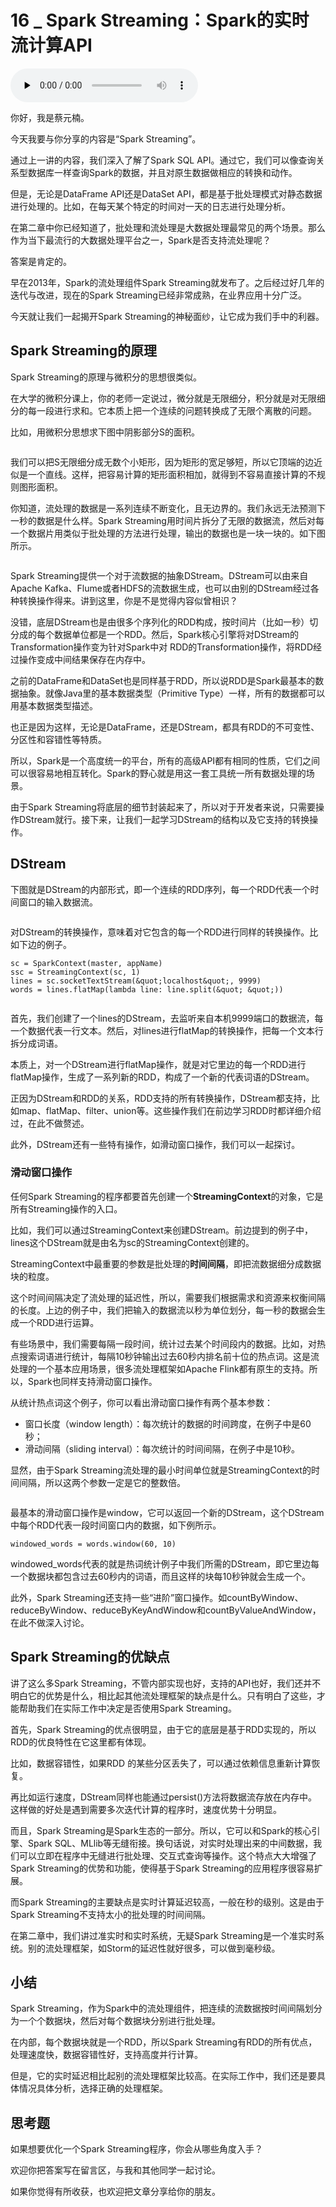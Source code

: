 # 16 _ Spark Streaming：Spark的实时流计算API

<audio id="audio" title="16 | Spark Streaming：Spark的实时流计算API" controls="" preload="none"><source id="mp3" src="https://static001.geekbang.org/resource/audio/ad/bd/ad03ca21670e43c66a1f2808c29dfdbd.mp3"></audio>

你好，我是蔡元楠。

今天我要与你分享的内容是“Spark Streaming”。

通过上一讲的内容，我们深入了解了Spark SQL API。通过它，我们可以像查询关系型数据库一样查询Spark的数据，并且对原生数据做相应的转换和动作。

但是，无论是DataFrame API还是DataSet API，都是基于批处理模式对静态数据进行处理的。比如，在每天某个特定的时间对一天的日志进行处理分析。

在第二章中你已经知道了，批处理和流处理是大数据处理最常见的两个场景。那么作为当下最流行的大数据处理平台之一，Spark是否支持流处理呢？

答案是肯定的。

早在2013年，Spark的流处理组件Spark Streaming就发布了。之后经过好几年的迭代与改进，现在的Spark Streaming已经非常成熟，在业界应用十分广泛。

今天就让我们一起揭开Spark Streaming的神秘面纱，让它成为我们手中的利器。

## Spark Streaming的原理

Spark Streaming的原理与微积分的思想很类似。

在大学的微积分课上，你的老师一定说过，微分就是无限细分，积分就是对无限细分的每一段进行求和。它本质上把一个连续的问题转换成了无限个离散的问题。

比如，用微积分思想求下图中阴影部分S的面积。

<img src="https://static001.geekbang.org/resource/image/1c/eb/1cef18cc51ef652c90d05c170c04e7eb.png" alt="">

我们可以把S无限细分成无数个小矩形，因为矩形的宽足够短，所以它顶端的边近似是一个直线。这样，把容易计算的矩形面积相加，就得到不容易直接计算的不规则图形面积。

你知道，流处理的数据是一系列连续不断变化，且无边界的。我们永远无法预测下一秒的数据是什么样。Spark Streaming用时间片拆分了无限的数据流，然后对每一个数据片用类似于批处理的方法进行处理，输出的数据也是一块一块的。如下图所示。

<img src="https://static001.geekbang.org/resource/image/2e/a2/2e5d3fdbe0bb09a7f2cf219df1d41ca2.png" alt="">

Spark Streaming提供一个对于流数据的抽象DStream。DStream可以由来自Apache Kafka、Flume或者HDFS的流数据生成，也可以由别的DStream经过各种转换操作得来。讲到这里，你是不是觉得内容似曾相识？

没错，底层DStream也是由很多个序列化的RDD构成，按时间片（比如一秒）切分成的每个数据单位都是一个RDD。然后，Spark核心引擎将对DStream的Transformation操作变为针对Spark中对 RDD的Transformation操作，将RDD经过操作变成中间结果保存在内存中。

之前的DataFrame和DataSet也是同样基于RDD，所以说RDD是Spark最基本的数据抽象。就像Java里的基本数据类型（Primitive Type）一样，所有的数据都可以用基本数据类型描述。

也正是因为这样，无论是DataFrame，还是DStream，都具有RDD的不可变性、分区性和容错性等特质。

所以，Spark是一个高度统一的平台，所有的高级API都有相同的性质，它们之间可以很容易地相互转化。Spark的野心就是用这一套工具统一所有数据处理的场景。

由于Spark Streaming将底层的细节封装起来了，所以对于开发者来说，只需要操作DStream就行。接下来，让我们一起学习DStream的结构以及它支持的转换操作。

## DStream

下图就是DStream的内部形式，即一个连续的RDD序列，每一个RDD代表一个时间窗口的输入数据流。

<img src="https://static001.geekbang.org/resource/image/66/ac/66b4562bcbd4772160f0f5766b59b5ac.png" alt="">

对DStream的转换操作，意味着对它包含的每一个RDD进行同样的转换操作。比如下边的例子。

```
sc = SparkContext(master, appName)
ssc = StreamingContext(sc, 1)
lines = sc.socketTextStream(&quot;localhost&quot;, 9999)
words = lines.flatMap(lambda line: line.split(&quot; &quot;))

```

<img src="https://static001.geekbang.org/resource/image/72/b4/72d05c02bf547f5c993fb0b3349343b4.png" alt="">

首先，我们创建了一个lines的DStream，去监听来自本机9999端口的数据流，每一个数据代表一行文本。然后，对lines进行flatMap的转换操作，把每一个文本行拆分成词语。

本质上，对一个DStream进行flatMap操作，就是对它里边的每一个RDD进行flatMap操作，生成了一系列新的RDD，构成了一个新的代表词语的DStream。

正因为DStream和RDD的关系，RDD支持的所有转换操作，DStream都支持，比如map、flatMap、filter、union等。这些操作我们在前边学习RDD时都详细介绍过，在此不做赘述。

此外，DStream还有一些特有操作，如滑动窗口操作，我们可以一起探讨。

### 滑动窗口操作

任何Spark Streaming的程序都要首先创建一个**StreamingContext**的对象，它是所有Streaming操作的入口。

比如，我们可以通过StreamingContext来创建DStream。前边提到的例子中，lines这个DStream就是由名为sc的StreamingContext创建的。

StreamingContext中最重要的参数是批处理的**时间间隔**，即把流数据细分成数据块的粒度。

这个时间间隔决定了流处理的延迟性，所以，需要我们根据需求和资源来权衡间隔的长度。上边的例子中，我们把输入的数据流以秒为单位划分，每一秒的数据会生成一个RDD进行运算。

有些场景中，我们需要每隔一段时间，统计过去某个时间段内的数据。比如，对热点搜索词语进行统计，每隔10秒钟输出过去60秒内排名前十位的热点词。这是流处理的一个基本应用场景，很多流处理框架如Apache Flink都有原生的支持。所以，Spark也同样支持滑动窗口操作。

从统计热点词这个例子，你可以看出滑动窗口操作有两个基本参数：

- 窗口长度（window length）：每次统计的数据的时间跨度，在例子中是60秒；
- 滑动间隔（sliding interval）：每次统计的时间间隔，在例子中是10秒。

显然，由于Spark Streaming流处理的最小时间单位就是StreamingContext的时间间隔，所以这两个参数一定是它的整数倍。

<img src="https://static001.geekbang.org/resource/image/93/e3/933bd108299c65a3eb00329f345119e3.png" alt="">

最基本的滑动窗口操作是window，它可以返回一个新的DStream，这个DStream中每个RDD代表一段时间窗口内的数据，如下例所示。

```
windowed_words = words.window(60, 10)

```

windowed_words代表的就是热词统计例子中我们所需的DStream，即它里边每一个数据块都包含过去60秒内的词语，而且这样的块每10秒钟就会生成一个。

此外，Spark Streaming还支持一些“进阶”窗口操作。如countByWindow、reduceByWindow、reduceByKeyAndWindow和countByValueAndWindow，在此不做深入讨论。

## Spark Streaming的优缺点

讲了这么多Spark Streaming，不管内部实现也好，支持的API也好，我们还并不明白它的优势是什么，相比起其他流处理框架的缺点是什么。只有明白了这些，才能帮助我们在实际工作中决定是否使用Spark Streaming。

首先，Spark Streaming的优点很明显，由于它的底层是基于RDD实现的，所以RDD的优良特性在它这里都有体现。

比如，数据容错性，如果RDD 的某些分区丢失了，可以通过依赖信息重新计算恢复。

再比如运行速度，DStream同样也能通过persist()方法将数据流存放在内存中。这样做的好处是遇到需要多次迭代计算的程序时，速度优势十分明显。

而且，Spark Streaming是Spark生态的一部分。所以，它可以和Spark的核心引擎、Spark SQL、MLlib等无缝衔接。换句话说，对实时处理出来的中间数据，我们可以立即在程序中无缝进行批处理、交互式查询等操作。这个特点大大增强了Spark Streaming的优势和功能，使得基于Spark Streaming的应用程序很容易扩展。

而Spark Streaming的主要缺点是实时计算延迟较高，一般在秒的级别。这是由于Spark Streaming不支持太小的批处理的时间间隔。

在第二章中，我们讲过准实时和实时系统，无疑Spark Streaming是一个准实时系统。别的流处理框架，如Storm的延迟性就好很多，可以做到毫秒级。

## 小结

Spark Streaming，作为Spark中的流处理组件，把连续的流数据按时间间隔划分为一个个数据块，然后对每个数据块分别进行批处理。

在内部，每个数据块就是一个RDD，所以Spark Streaming有RDD的所有优点，处理速度快，数据容错性好，支持高度并行计算。

但是，它的实时延迟相比起别的流处理框架比较高。在实际工作中，我们还是要具体情况具体分析，选择正确的处理框架。

## 思考题

如果想要优化一个Spark Streaming程序，你会从哪些角度入手？

欢迎你把答案写在留言区，与我和其他同学一起讨论。

如果你觉得有所收获，也欢迎把文章分享给你的朋友。


